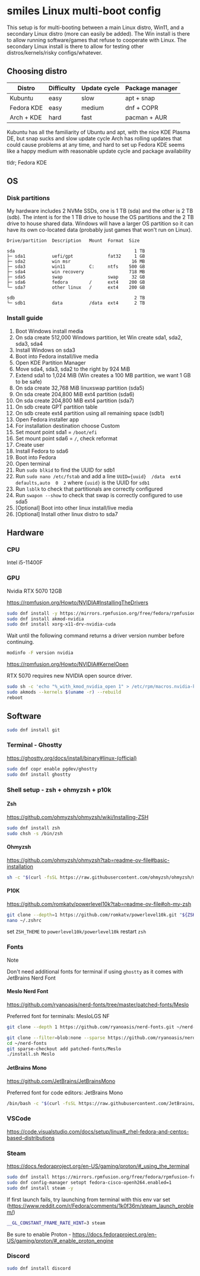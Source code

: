 # smiles Linux multi-boot config

This setup is for multi-booting between a main Linux distro, Win11, and a secondary Linux distro (more can easily be added). The Win install is there to allow running software/games that refuse to cooperate with Linux. The secondary Linux install is there to allow for testing other distros/kernels/risky configs/whatever.

## Choosing distro

| Distro     | Difficulty | Update cycle | Package manager |
| ---------- | ---------- | ------------ | --------------- |
| Kubuntu    | easy       | slow         | apt + snap      |
| Fedora KDE | easy       | medium       | dnf + COPR      |
| Arch + KDE | hard       | fast         | pacman + AUR    |

Kubuntu has all the familiarity of Ubuntu and apt, with the nice KDE Plasma DE, but snap sucks and slow update cycle
Arch has rolling updates that could cause problems at any time, and hard to set up
Fedora KDE seems like a happy medium with reasonable update cycle and package availability

tldr; Fedora KDE

## OS

### Disk partitions

My hardware includes 2 NVMe SSDs, one is 1 TB (sda) and the other is 2 TB (sdb). The intent is for the 1 TB drive to house the OS partitions and the 2 TB drive to house shared data. Windows will have a larger OS partition so it can have its own co-located data (probably just games that won't run on Linux).

```
Drive/partition  Description   Mount  Format  Size

sda                                             1 TB
├─ sda1          uefi/gpt             fat32     1 GB
├─ sda2          win msr                       16 MB
├─ sda3          win11         C:     ntfs    500 GB
├─ sda4          win recovery                 718 MB
├─ sda5          swap                 swap     32 GB
├─ sda6          fedora        /      ext4    200 GB
└─ sda7          other linux   /      ext4    200 GB

sdb                                             2 TB
└─ sdb1          data          /data  ext4      2 TB
```

### Install guide

1. Boot Windows install media
2. On sda create 512,000 Windows partition, let Win create sda1, sda2, sda3, sda4
3. Install Windows on sda3
4. Boot into Fedora install/live media
5. Open KDE Partition Manager
6. Move sda4, sda3, sda2 to the right by 924 MiB
7. Extend sda1 to 1,024 MiB (Win creates a 100 MB partition, we want 1 GB to be safe)
8. On sda create 32,768 MiB linuxswap partition (sda5)
9. On sda create 204,800 MiB ext4 partition (sda6)
10. On sda create 204,800 MiB ext4 partition (sda7)
11. On sdb create GPT partition table
12. On sdb create ext4 partition using all remaining space (sdb1)
13. Open Fedora installer app
14. For installation destination choose Custom
15. Set mount point sda1 = `/boot/efi`
16. Set mount point sda6 = `/`, check reformat
17. Create user
18. Install Fedora to sda6
19. Boot into Fedora
20. Open terminal
21. Run `sudo blkid` to find the UUID for sdb1
22. Run `sudo nano /etc/fstab` and add a line `UUID={uuid}  /data  ext4  defaults,auto  0  2` where `{uuid}` is the UUID for `sdb1`
23. Run `lsblk` to check that partitionals are correctly configured
24. Run `swapon --show` to check that swap is correctly configured to use sda5
25. [Optional] Boot into other linux install/live media
26. [Optional] Install other linux distro to sda7

## Hardware

### CPU

Intel i5-11400F

### GPU

Nvidia RTX 5070 12GB

https://rpmfusion.org/Howto/NVIDIA#InstallingTheDrivers

```sh
sudo dnf install -y https://mirrors.rpmfusion.org/free/fedora/rpmfusion-free-release-$(rpm -E %fedora).noarch.rpm https://mirrors.rpmfusion.org/nonfree/fedora/rpmfusion-nonfree-release-$(rpm -E %fedora).noarch.rpm
sudo dnf install akmod-nvidia
sudo dnf install xorg-x11-drv-nvidia-cuda
```

Wait until the following command returns a driver version number before continuing.

```sh
modinfo -F version nvidia
```

https://rpmfusion.org/Howto/NVIDIA#KernelOpen

RTX 5070 requires new NVIDIA open source driver.

```sh
sudo sh -c 'echo "%_with_kmod_nvidia_open 1" > /etc/rpm/macros.nvidia-kmod'
sudo akmods --kernels $(uname -r) --rebuild
reboot
```

## Software

```sh
sudo dnf install git
```

### Terminal - Ghostty

https://ghostty.org/docs/install/binary#linux-(official)

```sh
sudo dnf copr enable pgdev/ghostty
sudo dnf install ghostty
```

### Shell setup - zsh + ohmyzsh + p10k

#### Zsh

https://github.com/ohmyzsh/ohmyzsh/wiki/Installing-ZSH

```sh
sudo dnf install zsh
sudo chsh -s /bin/zsh
```

#### Ohmyzsh

https://github.com/ohmyzsh/ohmyzsh?tab=readme-ov-file#basic-installation

```sh
sh -c "$(curl -fsSL https://raw.githubusercontent.com/ohmyzsh/ohmyzsh/master/tools/install.sh)"
```

#### P10K

https://github.com/romkatv/powerlevel10k?tab=readme-ov-file#oh-my-zsh

```sh
git clone --depth=1 https://github.com/romkatv/powerlevel10k.git "${ZSH_CUSTOM:-$HOME/.oh-my-zsh/custom}/themes/powerlevel10k"
nano ~/.zshrc
```

set `ZSH_THEME` to `powerlevel10k/powerlevel10k`
restart `zsh`

### Fonts

> [!NOTE]
> Don't need additional fonts for terminal if using `ghostty` as it comes with JetBrains Nerd Font

#### Meslo Nerd Font

https://github.com/ryanoasis/nerd-fonts/tree/master/patched-fonts/Meslo

Preferred font for terminals: MesloLGS NF

```sh
git clone --depth 1 https://github.com/ryanoasis/nerd-fonts.git ~/nerd-fonts

git clone --filter=blob:none --sparse https://github.com/ryanoasis/nerd-fonts.git ~/nerd-fonts
cd ~/nerd-fonts
git sparse-checkout add patched-fonts/Meslo
./install.sh Meslo
```

#### JetBrains Mono

https://github.com/JetBrains/JetBrainsMono

Preferred font for code editors: JetBrains Mono

```sh
/bin/bash -c "$(curl -fsSL https://raw.githubusercontent.com/JetBrains/JetBrainsMono/master/install_manual.sh)"
```

### VSCode

https://code.visualstudio.com/docs/setup/linux#_rhel-fedora-and-centos-based-distributions

### Steam

https://docs.fedoraproject.org/en-US/gaming/proton/#_using_the_terminal

```sh
sudo dnf install https://mirrors.rpmfusion.org/free/fedora/rpmfusion-free-release-$(rpm -E %fedora).noarch.rpm https://mirrors.rpmfusion.org/nonfree/fedora/rpmfusion-nonfree-release-$(rpm -E %fedora).noarch.rpm -y
sudo dnf config-manager setopt fedora-cisco-openh264.enabled=1
sudo dnf install steam -y
```

If first launch fails, try launching from terminal with this env var set (https://www.reddit.com/r/Fedora/comments/1k0f36m/steam_launch_problem/)

```sh
__GL_CONSTANT_FRAME_RATE_HINT=3 steam
```

Be sure to enable Proton - https://docs.fedoraproject.org/en-US/gaming/proton/#_enable_proton_engine

### Discord

```sh
sudo dnf install discord
```
